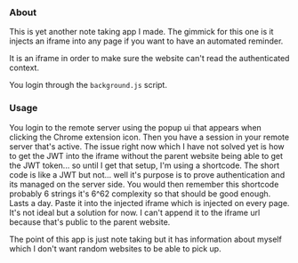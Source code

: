 ### About

This is yet another note taking app I made. The gimmick for this one is it injects an iframe into any page if you want to have an automated reminder.

It is an iframe in order to make sure the website can't read the authenticated context.

You login through the `background.js` script.

### Usage

You login to the remote server using the popup ui that appears when clicking the Chrome extension icon. Then you have a session in your remote server that's active. The issue right now which I have not solved yet is how to get the JWT into the iframe without the parent website being able to get the JWT token... so until I get that setup, I'm using a shortcode. The short code is like a JWT but not... well it's purpose is to prove authentication and its managed on the server side. You would then remember this shortcode probably 6 strings it's 6^62 complexity so that should be good enough. Lasts a day. Paste it into the injected iframe which is injected on every page. It's not ideal but a solution for now. I can't append it to the iframe url because that's public to the parent website.

The point of this app is just note taking but it has information about myself which I don't want random websites to be able to pick up.

